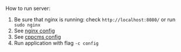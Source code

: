 How to run server:

1. Be sure that nginx is running: check `http://localhost:8080/` or run ` sudo nginx`
2. See [nginx config](../src/nginx.conf)
3. See [cppcms config](../src/config)
4. Run application with flag `-c config`
